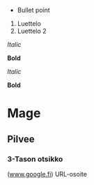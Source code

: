 * Bullet point
1. Luettelo
2. Luettelo 2

_Italic_

__Bold__

*Italic*

**Bold**

# Mage
## Pilvee
### 3-Tason otsikko
(www.google.fi) URL-osoite